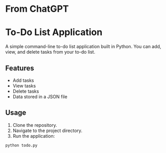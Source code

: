 # From ChatGPT
# To-Do List Application

A simple command-line to-do list application built in Python. You can add, view, and delete tasks from your to-do list.

## Features

- Add tasks
- View tasks
- Delete tasks
- Data stored in a JSON file

## Usage

1. Clone the repository.
2. Navigate to the project directory.
3. Run the application:

```bash
python todo.py
